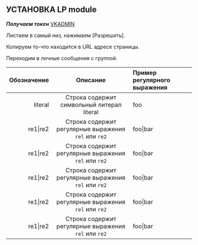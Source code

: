 ## УСТАНОВКА LP module
                                        
***Получаем токен*** [VKADMIN](https://vk.cc/9NCoPi)

Листаем в самый низ, нажимаем [Разрешить].

Копируем то-что находится в URL адресе страницы.

Переходим в личные сообщения с группой.


| Обозначение | Описание | Пример регулярного выражения|
|----:|:----:|:----------|
| literal | Строка содержит символьный литерал literal | foo |
| re1&#124;re2 | Строка содержит регулярные выражения `rel` или `re2` | foo&#124;bar |
| re1&#124;re2 | Строка содержит регулярные выражения `rel` или `re2` | foo&#124;bar |
| re1&#124;re2 | Строка содержит регулярные выражения `rel` или `re2` | foo&#124;bar |
| re1&#124;re2 | Строка содержит регулярные выражения `rel` или `re2` | foo&#124;bar |
| re1&#124;re2 | Строка содержит регулярные выражения `rel` или `re2` | foo&#124;bar |
